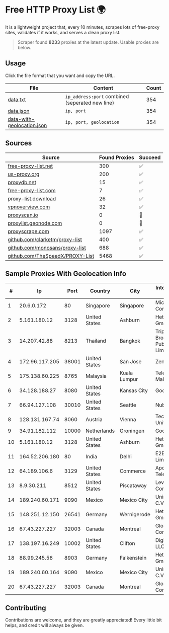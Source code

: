 
# Free HTTP Proxy List 🌍

It is a lightweight project that, every 10 minutes, scrapes lots of free-proxy sites, validates if it works, and serves a clean proxy list.


> Scraper found **8233** proxies at the latest update. Usable proxies are below.

## Usage

Click the file format that you want and copy the URL.


|File|Content|Count|
|----|-------|-----|
|[data.txt](https://raw.githubusercontent.com/themiralay/Proxy-List-World/master/data.txt)|`ip_address:port` combined (seperated new line)|354|
|[data.json](https://raw.githubusercontent.com/themiralay/Proxy-List-World/master/data.json)|`ip, port`|354|
|[data-with-geolocation.json](https://raw.githubusercontent.com/themiralay/Proxy-List-World/master/data-with-geolocation.json)|`ip, port, geolocation`|354|

## Sources

|Source|Found Proxies|Succeed|
|------|-------------|-------|
|[free-proxy-list.net](https://free-proxy-list.net)|300|✅|
|[us-proxy.org](https://www.us-proxy.org)|200|✅|
|[proxydb.net](http://proxydb.net)|15|✅|
|[free-proxy-list.com](https://free-proxy-list.com/?page=&port=&type%5B%5D=http&type%5B%5D=https&up_time=0&search=Search)|7|✅|
|[proxy-list.download](https://www.proxy-list.download/HTTP)|26|✅|
|[vpnoverview.com](https://vpnoverview.com/privacy/anonymous-browsing/free-proxy-servers)|32|✅|
|[proxyscan.io](https://www.proxyscan.io)|0|🚫|
|[proxylist.geonode.com](https://proxylist.geonode.com/api/proxy-list?limit=300&page=1&sort_by=lastChecked&sort_type=desc&protocols=http,https)|0|🚫|
|[proxyscrape.com](https://api.proxyscrape.com/v2/?request=displayproxies&protocol=http&timeout=10000&country=all&ssl=all&anonymity=all)|1097|✅|
|[github.com/clarketm/proxy-list](https://raw.githubusercontent.com/clarketm/proxy-list/master/proxy-list-raw.txt)|400|✅|
|[github.com/monosans/proxy-list](https://raw.githubusercontent.com/monosans/proxy-list/main/proxies/http.txt)|688|✅|
|[github.com/TheSpeedX/PROXY-List](https://raw.githubusercontent.com/TheSpeedX/PROXY-List/master/http.txt)|5468|✅|


## Sample Proxies With Geolocation Info

|#|Ip|Port|Country|City|Internet Service Provider|
|-|--|----|-------|----|-------------------------|
|1|20.6.0.172|80|Singapore|Singapore|Microsoft Corporation|
|2|5.161.180.12|3128|United States|Ashburn|Hetzner Online GmbH|
|3|14.207.42.88|8213|Thailand|Bangkok|Triple T Broadband Public Company Limited|
|4|172.96.117.205|38001|United States|San Jose|Zenlayer Inc|
|5|175.138.60.225|8765|Malaysia|Kuala Lumpur|Telekom Malaysia Berhad|
|6|34.128.188.27|8080|United States|Kansas City|Google LLC|
|7|66.94.127.108|30010|United States|Seattle|Nubes, LLC|
|8|128.131.167.74|8060|Austria|Vienna|Technische Universitat Wien|
|9|34.91.182.112|10000|Netherlands|Groningen|Google LLC|
|10|5.161.180.12|3128|United States|Ashburn|Hetzner Online GmbH|
|11|164.52.206.180|80|India|Delhi|E2E Networks Limited|
|12|64.189.106.6|3129|United States|Commerce|Apogee Telecom Inc.|
|13|8.9.30.211|8512|United States|Piscataway|Level 3 Communications|
|14|189.240.60.171|9090|Mexico|Mexico City|Uninet S.A. de C.V.|
|15|148.251.12.150|26541|Germany|Wernigerode|Hetzner Online GmbH|
|16|67.43.227.227|32003|Canada|Montreal|GloboTech Communications|
|17|138.197.16.249|10002|United States|Clifton|DigitalOcean, LLC|
|18|88.99.245.58|8903|Germany|Falkenstein|Hetzner Online GmbH|
|19|189.240.60.164|9090|Mexico|Mexico City|Uninet S.A. de C.V.|
|20|67.43.227.227|32003|Canada|Montreal|GloboTech Communications|



## Contributing

Contributions are welcome, and they are greatly appreciated! Every
little bit helps, and credit will always be given.

